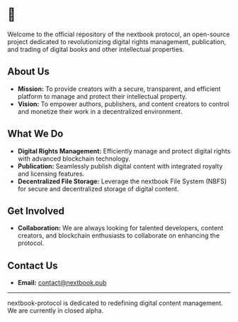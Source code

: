 # 👋

Welcome to the official repository of the nextbook protocol, an open-source project dedicated to revolutionizing digital rights management, publication, and trading of digital books and other intellectual properties.

## About Us

- **Mission:** To provide creators with a secure, transparent, and efficient platform to manage and protect their intellectual property.
- **Vision:** To empower authors, publishers, and content creators to control and monetize their work in a decentralized environment.

## What We Do

- **Digital Rights Management:** Efficiently manage and protect digital rights with advanced blockchain technology.
- **Publication:** Seamlessly publish digital content with integrated royalty and licensing features.
- **Decentralized File Storage:** Leverage the nextbook File System (NBFS) for secure and decentralized storage of digital content.

## Get Involved

- **Collaboration:** We are always looking for talented developers, content creators, and blockchain enthusiasts to collaborate on enhancing the protocol.

## Contact Us

- **Email:** [contact@nextbook.pub](mailto:contact@nextbook.pub)

---

nextbook-protocol is dedicated to redefining digital content management. We are currently in closed alpha.
